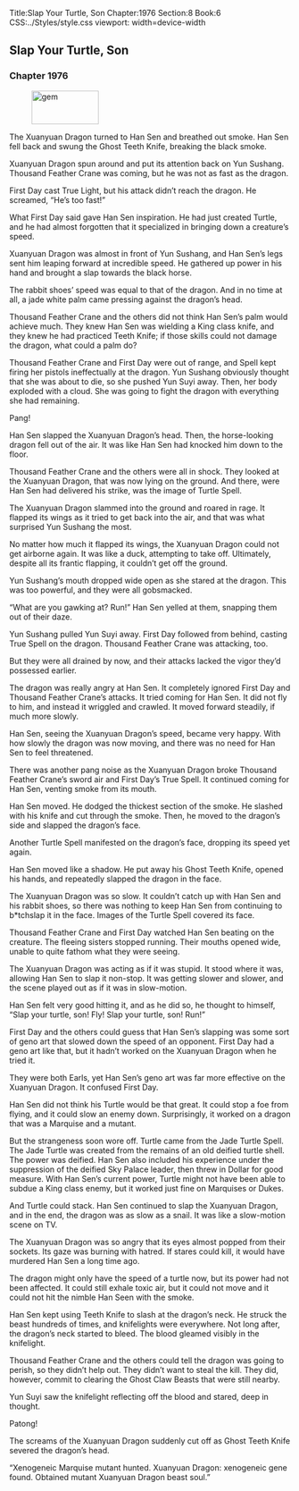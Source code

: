 Title:Slap Your Turtle, Son 
Chapter:1976 
Section:8 
Book:6 
CSS:../Styles/style.css 
viewport: width=device-width
  
## Slap Your Turtle, Son
### Chapter 1976 
<figure>
	<img src="../Images/gem.gif" alt="gem" id="gem" width="120" height="60" />
</figure>
  

  
  The Xuanyuan Dragon turned to Han Sen and breathed out smoke. Han Sen fell back and swung the Ghost Teeth Knife, breaking the black smoke.

Xuanyuan Dragon spun around and put its attention back on Yun Sushang. Thousand Feather Crane was coming, but he was not as fast as the dragon.

First Day cast True Light, but his attack didn’t reach the dragon. He screamed, “He’s too fast!”

What First Day said gave Han Sen inspiration. He had just created Turtle, and he had almost forgotten that it specialized in bringing down a creature’s speed.

Xuanyuan Dragon was almost in front of Yun Sushang, and Han Sen’s legs sent him leaping forward at incredible speed. He gathered up power in his hand and brought a slap towards the black horse.

The rabbit shoes’ speed was equal to that of the dragon. And in no time at all, a jade white palm came pressing against the dragon’s head.

Thousand Feather Crane and the others did not think Han Sen’s palm would achieve much. They knew Han Sen was wielding a King class knife, and they knew he had practiced Teeth Knife; if those skills could not damage the dragon, what could a palm do?

Thousand Feather Crane and First Day were out of range, and Spell kept firing her pistols ineffectually at the dragon. Yun Sushang obviously thought that she was about to die, so she pushed Yun Suyi away. Then, her body exploded with a cloud. She was going to fight the dragon with everything she had remaining.

Pang!

Han Sen slapped the Xuanyuan Dragon’s head. Then, the horse-looking dragon fell out of the air. It was like Han Sen had knocked him down to the floor.

Thousand Feather Crane and the others were all in shock. They looked at the Xuanyuan Dragon, that was now lying on the ground. And there, were Han Sen had delivered his strike, was the image of Turtle Spell.

The Xuanyuan Dragon slammed into the ground and roared in rage. It flapped its wings as it tried to get back into the air, and that was what surprised Yun Sushang the most.

No matter how much it flapped its wings, the Xuanyuan Dragon could not get airborne again. It was like a duck, attempting to take off. Ultimately, despite all its frantic flapping, it couldn’t get off the ground.

Yun Sushang’s mouth dropped wide open as she stared at the dragon. This was too powerful, and they were all gobsmacked.

“What are you gawking at? Run!” Han Sen yelled at them, snapping them out of their daze.

Yun Sushang pulled Yun Suyi away. First Day followed from behind, casting True Spell on the dragon. Thousand Feather Crane was attacking, too.

But they were all drained by now, and their attacks lacked the vigor they’d possessed earlier.

The dragon was really angry at Han Sen. It completely ignored First Day and Thousand Feather Crane’s attacks. It tried coming for Han Sen. It did not fly to him, and instead it wriggled and crawled. It moved forward steadily, if much more slowly.

Han Sen, seeing the Xuanyuan Dragon’s speed, became very happy. With how slowly the dragon was now moving, and there was no need for Han Sen to feel threatened.

There was another pang noise as the Xuanyuan Dragon broke Thousand Feather Crane’s sword air and First Day’s True Spell. It continued coming for Han Sen, venting smoke from its mouth.

Han Sen moved. He dodged the thickest section of the smoke. He slashed with his knife and cut through the smoke. Then, he moved to the dragon’s side and slapped the dragon’s face.

Another Turtle Spell manifested on the dragon’s face, dropping its speed yet again.

Han Sen moved like a shadow. He put away his Ghost Teeth Knife, opened his hands, and repeatedly slapped the dragon in the face.

The Xuanyuan Dragon was so slow. It couldn’t catch up with Han Sen and his rabbit shoes, so there was nothing to keep Han Sen from continuing to b*tchslap it in the face. Images of the Turtle Spell covered its face.

Thousand Feather Crane and First Day watched Han Sen beating on the creature. The fleeing sisters stopped running. Their mouths opened wide, unable to quite fathom what they were seeing.

The Xuanyuan Dragon was acting as if it was stupid. It stood where it was, allowing Han Sen to slap it non-stop. It was getting slower and slower, and the scene played out as if it was in slow-motion.

Han Sen felt very good hitting it, and as he did so, he thought to himself, “Slap your turtle, son! Fly! Slap your turtle, son! Run!”

First Day and the others could guess that Han Sen’s slapping was some sort of geno art that slowed down the speed of an opponent. First Day had a geno art like that, but it hadn’t worked on the Xuanyuan Dragon when he tried it.

They were both Earls, yet Han Sen’s geno art was far more effective on the Xuanyuan Dragon. It confused First Day.

Han Sen did not think his Turtle would be that great. It could stop a foe from flying, and it could slow an enemy down. Surprisingly, it worked on a dragon that was a Marquise and a mutant.

But the strangeness soon wore off. Turtle came from the Jade Turtle Spell. The Jade Turtle was created from the remains of an old deified turtle shell. The power was deified. Han Sen also included his experience under the suppression of the deified Sky Palace leader, then threw in Dollar for good measure. With Han Sen’s current power, Turtle might not have been able to subdue a King class enemy, but it worked just fine on Marquises or Dukes.

And Turtle could stack. Han Sen continued to slap the Xuanyuan Dragon, and in the end, the dragon was as slow as a snail. It was like a slow-motion scene on TV.

The Xuanyuan Dragon was so angry that its eyes almost popped from their sockets. Its gaze was burning with hatred. If stares could kill, it would have murdered Han Sen a long time ago.

The dragon might only have the speed of a turtle now, but its power had not been affected. It could still exhale toxic air, but it could not move and it could not hit the nimble Han Seen with the smoke.

Han Sen kept using Teeth Knife to slash at the dragon’s neck. He struck the beast hundreds of times, and knifelights were everywhere. Not long after, the dragon’s neck started to bleed. The blood gleamed visibly in the knifelight.

Thousand Feather Crane and the others could tell the dragon was going to perish, so they didn’t help out. They didn’t want to steal the kill. They did, however, commit to clearing the Ghost Claw Beasts that were still nearby.

Yun Suyi saw the knifelight reflecting off the blood and stared, deep in thought.

Patong!

The screams of the Xuanyuan Dragon suddenly cut off as Ghost Teeth Knife severed the dragon’s head.

“Xenogeneic Marquise mutant hunted. Xuanyuan Dragon: xenogeneic gene found. Obtained mutant Xuanyuan Dragon beast soul.”
